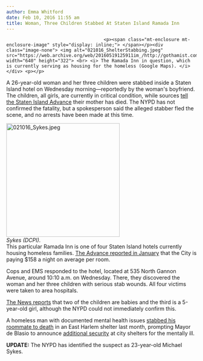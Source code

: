 ```yaml
---
author: Emma Whitford
date: Feb 10, 2016 11:55 am
title: Woman, Three Children Stabbed At Staten Island Ramada Inn
---
```


	
										<p><span class="mt-enclosure mt-enclosure-image" style="display: inline;"> </span></p><div class="image-none"> <img alt="021016_ShelterStabbing.jpeg" src="https://web.archive.org/web/20160519125911im_/http://gothamist.com/attachments/nyc_ewhitford/021016_ShelterStabbing.jpeg" width="640" height="322"> <br> <i> The Ramada Inn in question, which is currently serving as housing for the homeless (Google Maps). </i></div> <p></p>

<p>A 26-year-old woman and her three children were stabbed inside a Staten Island hotel on Wednesday morning&#x2014;reportedly by the woman&apos;s boyfriend. The children, all girls, are currently in critical condition, while sources <a href="https://web.archive.org/web/20160519125911/http://www.silive.com/news/index.ssf/2016/02/source_mom_dead_3_children_bad.html#incart_breaking">tell the Staten Island Advance</a> their mother has died. The NYPD has not confirmed the fatality, but a spokesperson said the alleged stabber fled the scene, and no arrests have been made at this time. </p>

<p><span class="mt-enclosure mt-enclosure-image" style="display: inline;"> </span></p><div class="image-right"> <img alt="021016_Sykes.jpeg" src="https://web.archive.org/web/20160519125911im_/http://gothamist.com/attachments/nyc_ewhitford/021016_Sykes.jpeg" width="300" height="300"> <br> <i style=" width:300px; ;display:block"> Sykes (DCPI). </i></div> This particular Ramada Inn is one of four Staten Island hotels currently housing homeless families. <a href="https://web.archive.org/web/20160519125911/http://www.silive.com/news/index.ssf/2016/01/stream_staten_island_homeless_hotels.html">The Advance reported in January</a> that the City is paying $158 a night on average per room. <p></p>

<p>Cops and EMS responded to the hotel, located at 535 North Gannon Avenue, around 10:10 a.m. on Wednesday. There, they discovered the woman and her three children with serious stab wounds. All four victims were taken to area hospitals.</p>

<p><a href="https://web.archive.org/web/20160519125911/http://www.nydailynews.com/new-york/nyc-crime/man-stabs-girlfriend-children-staten-island-hotel-article-1.2526756?utm_content=bufferbfb7f&amp;utm_medium=social&amp;utm_source=twitter.com&amp;utm_campaign=NYDailyNewsTw">The News reports</a> that two of the children are babies and the third is a 5-year-old girl, although the NYPD could not immediately confirm this. </p>

<p>A homeless man with documented mental health issues <a href="https://web.archive.org/web/20160519125911/http://gothamist.com/2016/01/29/homeless_man_fatally_stabs_roommate.php">stabbed his roommate to death</a> in an East Harlem shelter last month, prompting Mayor de Blasio to announce <a href="Government Officials Claim 1 World Trade Center Was Not On Fire Last Night">additional security</a> at city shelters for the mentally ill. </p>

<p><strong>UPDATE:</strong> The NYPD has identified the suspect as 23-year-old Michael Sykes. <br>
</p>					
										
									
				